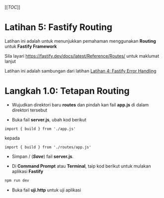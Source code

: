 [[_TOC_]]

# Latihan 5: Fastify Routing
Latihan ini adalah untuk menunjukkan pemahaman menggunakan **Routing** untuk **Fastify Framework**

Sila layari https://fastify.dev/docs/latest/Reference/Routes/ untuk maklumat lanjut 

Latihan ini adalah sambungan dari latihan [Latihan 4: Fastify Error Handling](https://code.cloud-connect.asia/jdn/latihan-aplikasi-moden/-/blob/master/Latihan%204%20-%20Fastify%20Error%20Handling.md)

# Langkah 1.0: Tetapan Routing

* Wujudkan direktori baru **routes** dan pindah kan fail **app.js** di dalam direktori tersebut

* Buka fail **server.js**, ubah kod berikut

```
import { build } from './app.js'
```
kepada

```
import { build } from './routes/app.js'
```

* Simpan / (_**Save**_) fail **server.js**.

* Di **Command Prompt** atau **Terminal**, taip kod berikut untuk mulakan aplikasi **Fastify**

```bash
npm run dev
```

* Buka fail **uji.http** untuk uji aplikasi
